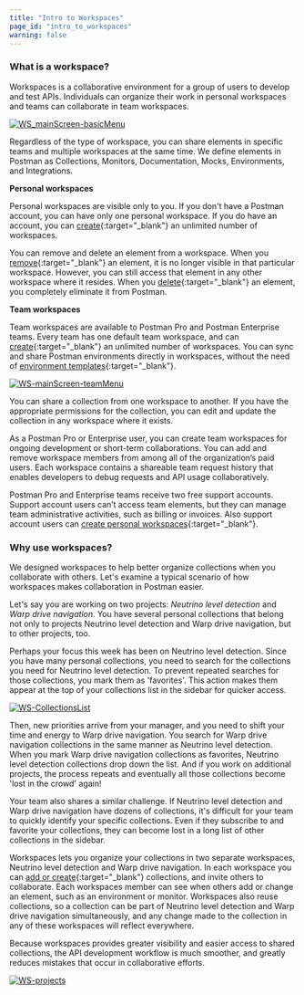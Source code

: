 ```yaml
---
title: "Intro to Workspaces"
page_id: "intro_to_workspaces"
warning: false
---
```



### What is a workspace?

Workspaces is a collaborative environment for a group of users to develop and test APIs. Individuals can organize their work in personal workspaces and teams can collaborate in team workspaces. 

[![WS_mainScreen-basicMenu](https://s3.amazonaws.com/postman-static-getpostman-com/postman-docs/WS-mainScreen-basicMenu.png)](https://s3.amazonaws.com/postman-static-getpostman-com/postman-docs/WS-mainScreen-basicMenu.png)

Regardless of the type of workspace, you can share elements in specific teams and multiple workspaces at the same time. We define elements in Postman as Collections, Monitors, Documentation, Mocks, Environments, and Integrations.

**Personal workspaces**

Personal workspaces are visible only to you. If you don't have a Postman account, you can have only one personal workspace. If you do have an account, you can [create](/docs/v6/postman/workspaces/creating_workspaces){:target="_blank"} an unlimited number of workspaces.

You can remove and delete an element from a workspace. When you [remove](/docs/v6/postman/workspaces/using_workspaces){:target="_blank"} an element, it is no longer visible in that particular workspace. However, you can still access that element in any other workspace where it resides. When you [delete](/docs/v6/postman/workspaces/using_workspaces){:target="_blank"} an element, you completely eliminate it from Postman. 


**Team workspaces**

Team workspaces are available to Postman Pro and Postman Enterprise teams. Every team has one default team workspace, and can [create](/docs/v6/postman/workspaces/creating_workspaces){:target="_blank"} an unlimited number of workspaces. You can sync and share Postman environments directly in workspaces, without the need of [environment templates](/docs/v6/postman/api_documentation/environments_and_environment_templates){:target="_blank"}.

[![WS-mainScreen-teamMenu](https://s3.amazonaws.com/postman-static-getpostman-com/postman-docs/WS-mainScreen-teamenu.png)](https://s3.amazonaws.com/postman-static-getpostman-com/postman-docs/WS-mainScreen-teamenu.png)

You can share a collection from one workspace to another. If you have the appropriate permissions for the collection, you can edit and update the collection in any workspace where it exists.

As a Postman Pro or Enterprise user, you can create team workspaces for ongoing development or short-term collaborations. You can add and remove workspace members from among all of the organization’s paid users. Each workspace contains a shareable team request history that enables developers to debug requests and API usage collaboratively.

Postman Pro and Enterprise teams receive two free support accounts. Support account users can’t access team elements, but they can manage team administrative activities, such as billing or invoices. Also support account users can [create personal workspaces](docs/v6/postman/workspaces/creating_workspaces){:target="_blank"}.


### Why use workspaces?

We designed workspaces to help better organize collections when you collaborate with others. Let's examine a typical scenario of how workspaces makes collaboration in Postman easier.

Let's say you are working on two projects: _Neutrino level detection_ and _Warp drive navigation_. You have several personal collections that belong not only to projects Neutrino level detection and Warp drive navigation, but to other projects, too. 

Perhaps your focus this week has been on Neutrino level detection. Since you have many personal collections, you need to search for the collections you need for Neutrino level detection. To prevent repeated searches for those collections, you mark them as 'favorites'. This action makes them appear at the top of your collections list in the sidebar for quicker access.

[![WS-CollectionsList](https://s3.amazonaws.com/postman-static-getpostman-com/postman-docs/WS-listCollections-main2.png)](hhttps://s3.amazonaws.com/postman-static-getpostman-com/postman-docs/WS-listCollections-main2.png)

Then, new priorities arrive from your manager, and you need to shift your time and energy to Warp drive navigation. You search for Warp drive navigation collections in the same manner as Neutrino level detection. When you mark Warp drive navigation collections as favorites, Neutrino level detection collections drop down the list. And if you work on additional projects, the process repeats and eventually all those collections become 'lost in the crowd' again!

Your team also shares a similar challenge. If Neutrino level detection and Warp drive navigation have dozens of collections, it's difficult for your team to quickly identify your specific collections. Even if they subscribe to and favorite your collections, they can become lost in a long list of other collections in the sidebar.

Workspaces lets you organize your collections in two separate workspaces, Neutrino level detection and Warp drive navigation. In each workspace you can [add or create](/docs/v6/postman/workspaces/creating_workspaces){:target="_blank"} collections, and invite others to collaborate. Each workspaces member can see when others add or change an element, such as an environment or monitor. Workspaces also reuse collections, so a collection can be part of Neutrino level detection and Warp drive navigation simultaneously, and any change made to the collection in any of these workspaces will reflect everywhere.

Because workspaces provides greater visibility and easier access to shared collections, the API development workflow is much smoother, and greatly reduces mistakes that occur in collaborative efforts. 

[![WS-projects](https://s3.amazonaws.com/postman-static-getpostman-com/postman-docs/WS-team-view.png)](https://s3.amazonaws.com/postman-static-getpostman-com/postman-docs/WS-team-view.png)


















 

